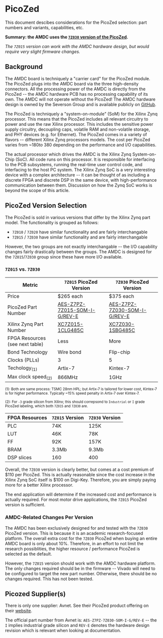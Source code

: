 # PicoZed

This document descibes considerations for the PicoZed selection: part numbers and variants, capabilities, etc.

**Summary: the AMDC uses the [`7Z030` version of the PicoZed](https://www.avnet.com/shop/us/products/avnet-engineering-services/aes-z7pz-7z030-som-i-g-rev-e-3074457345635303359).**

_The `7Z015` version can work with the AMDC hardware design, but would require very slight firmware changes._

## Background

The AMDC board is techniquely a "carrier card" for the PicoZed module. The PicoZed plugs into the AMDC board via the three high-density connectors. All the processing power of the AMDC is directly from the PicoZed -- the AMDC hardware PCB has no processing capability of its own. The AMDC will not operate without the PicoZed! The AMDC hardware design is owned by the Severson Group and is available publicly on [GitHub](https://github.com/Severson-Group/AMDC-Hardware).

The PicoZed is techniquely a "system-on-module" (SoM) for the Xilinx Zynq processor. This means that the PicoZed includes all relevant circuitry to power and use the raw Xilinx processor. This includes the sensitive power supply circuitry, decoupling caps, volatile RAM and non-volatile storage, and PHY devices (e.g. for Ethernet). The PicoZed comes in a variety of flavors -- different Xilinx Zynq processors models. The cost per PicoZed varies from ~$180 to ~$380 depending on the performance and I/O capabilities.

The actual processor which drives the AMDC is the Xilinx Zynq System-on-Chip (SoC). All code runs on this processor. It is responsible for interfacing to the PCB subsystems, running the real-time user control code, and interfacing to the host PC system. The Xilinx Zynq SoC is a very interesting device with a complex architecture -- it can be thought of as including a discrete FPGA and discrete DSP in the same device, with high-performance communication between them. Discussion on how the Zynq SoC works is beyond the scope of this article.

## PicoZed Version Selection

The PicoZed is sold in various versions that differ by the Xilinx Zynq part model. The functionality is grouped as follows:

- `7Z010` / `7Z020` have similar functionality and are fairly interchangable
- `7Z015` / `7Z030` have similar functionality and are fairly interchangable

However, the two groups are not exactly interchangable -- the I/O capability changes fairly drastically between the groups. The AMDC is designed for the `7Z015`/`7Z030` group since these have more I/O available.

### `7Z015` vs. `7Z030`

| Metric | `7Z015` PicoZed Version | `7Z030` PicoZed Version |
| -- | -- | -- |
| Price | $265 each | $375 each |
| PicoZed Part Number | [AES-Z7PZ-7Z015-SOM-I-G/REV-E](https://www.avnet.com/shop/us/products/avnet-engineering-services/aes-z7pz-7z015-som-i-g-rev-e-3074457345639767669) | [AES-Z7PZ-7Z030-SOM-I-G/REV-E](https://www.avnet.com/shop/us/products/avnet-engineering-services/aes-z7pz-7z030-som-i-g-rev-e-3074457345635303359) |
| Xilinx Zynq Part Number | [XC7Z015-1CLG485C](https://www.digikey.com/en/products/detail/xilinx-inc/XC7Z015-1CLG485C/4581672) | [XC7Z030-1SBG485C](https://www.digikey.com/en/products/detail/xilinx-inc/XC7Z030-1SBG485C/5039088) |
| FPGA Resources (see next table) | Less | More |
| Bond Technology | Wire bond | Flip-chip |
| Clocks (PLLs) | 3 | 5 |
| Techology<sub>(1)</sub> | Artix-7 | Kintex-7 |
| Max clock speed<sub>(2)</sub> | 866MHz | 1GHz |

<sub>(1): Both are same process: TSMC 28nm HPL; but Artix-7 is tailored for lower cost, Kintex-7 is for higher performance. Typically ~15% speed penalty in Artix-7 over Kintex-7.</sub>

<sub>(2): For `-3` grade silicon from Xilinx; this should correpsond to `Industrial` or `I` grade PicoZed labeling, which both `7Z015` and `7Z030` are.</sub>

| FPGA Resources | `7Z015` Version | `7Z030` Version |
| -- | -- | -- |
| PLC | 74K | 125K |
| LUT | 46K | 78K |
| FF | 92K | 157K |
| BRAM | 3.3Mb | 9.3Mb |
| DSP slices | 160 | 400 |

Overall, the `7Z030` version is clearly better, but comes at a cost premium of $110 per PicoZed. This is actually reasonable since the cost increase in the Xilinx Zynq SoC itself is $100 on Digi-Key. Therefore, you are simply paying more for a better Xilinx processor.

The end application will determine if the increased cost and performance is actually required. For most motor drive applications, the `7Z015` PicoZed version is sufficient.

### AMDC-Related Changes Per Version

The AMDC has been exclusively designed for and tested with the `7Z030` PicoZed version. This is because it is an academic research-focused platform. The overall extra cost for the `7Z030` PicoZed when buying an entire AMDC board is only about 10%. Therefore, in an effort to not limit the research possiblities, the higher resource / performance PicoZed is selected as the default.

However, the `7Z015` version should work with the AMDC hardware platform. The only changes required should be in the firmware -- Vivado will need to be configured to target the new part number. Otherwise, there should be no changes required. This has not been tested.

## Picozed Supplier(s)

There is only one supplier: Avnet. See their PicoZed product offering on their [website](https://www.avnet.com/wps/portal/us/products/avnet-boards/avnet-board-families/picozed/).

The official part number from Avnet is: `AES-Z7PZ-7Z030-SOM-I-G/REV-E` -- the `I` implies industrial grade silicon and `REV-E` denotes the hardware design revision which is relevant when looking at documentation.
